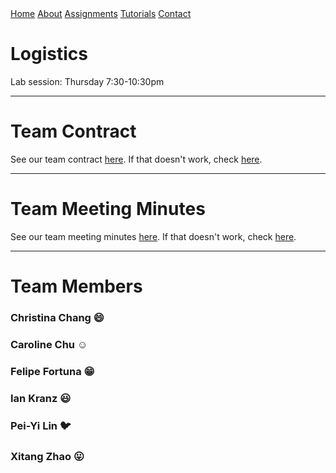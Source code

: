 <head>
<link rel="stylesheet" href="myStyles.css">
</head>

<div class="top-navbar">
  <a href="index.html">Home</a>
  <a href="about.html" class="active">About</a>
  <a href="assignments.html">Assignments</a>
  <a href="tutorials.html">Tutorials</a>
  <a href="contact.html">Contact</a>
</div>

# Logistics
Lab session: Thursday 7:30-10:30pm

***

# Team Contract
See our team contract [here](docs/contract.pdf).
If that doesn't work, check [here](https://docs.google.com/document/d/1BFS_Ct3Cybwh9gRctW2wAZi37K6sReieZUcvRwD4Vyc/edit?usp=sharing).

***

# Team Meeting Minutes
See our team meeting minutes [here](docs/meetingminutes.pdf).
If that doesn't work, check [here](https://docs.google.com/a/cornell.edu/spreadsheets/d/1vhfM_gMNideeZbRUcSIsAk-V-7qY1DLUrqEXSxbL3QI/edit?usp=sharing).

***

# Team Members

### Christina Chang :smile:

### Caroline Chu :relaxed:

### Felipe Fortuna :grin:

### Ian Kranz :smiley:

### Pei-Yi Lin :bird:

### Xitang Zhao :stuck_out_tongue:
